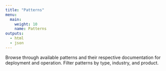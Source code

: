 ```yaml
---
title: "Patterns"
menu:
  main:
    weight: 10
    name: Patterns
outputs:
  - html
  - json
---
```


Browse through available patterns and their respective documentation for deployment and operation. Filter patterns by type, industry, and product.
